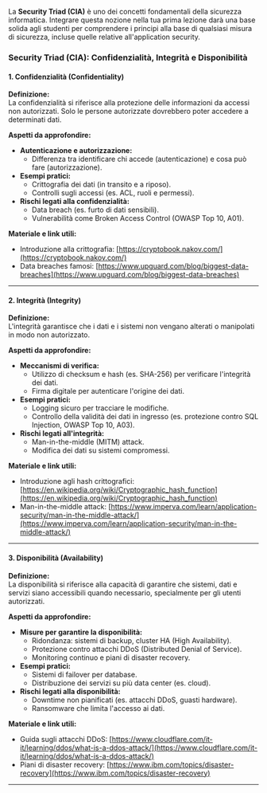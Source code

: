 La **Security Triad (CIA)** è uno dei concetti fondamentali della sicurezza informatica. Integrare questa nozione nella tua prima lezione darà una base solida agli studenti per comprendere i principi alla base di qualsiasi misura di sicurezza, incluse quelle relative all'application security.

### **Security Triad (CIA): Confidenzialità, Integrità e Disponibilità**

#### **1. Confidenzialità (Confidentiality)**  
**Definizione:**  
La confidenzialità si riferisce alla protezione delle informazioni da accessi non autorizzati. Solo le persone autorizzate dovrebbero poter accedere a determinati dati.  

**Aspetti da approfondire:**  
- **Autenticazione e autorizzazione:**  
  - Differenza tra identificare chi accede (autenticazione) e cosa può fare (autorizzazione).  
- **Esempi pratici:**  
  - Crittografia dei dati (in transito e a riposo).  
  - Controlli sugli accessi (es. ACL, ruoli e permessi).  
- **Rischi legati alla confidenzialità:**  
  - Data breach (es. furto di dati sensibili).  
  - Vulnerabilità come Broken Access Control (OWASP Top 10, A01).  

**Materiale e link utili:**  
- Introduzione alla crittografia: [https://cryptobook.nakov.com/](https://cryptobook.nakov.com/)  
- Data breaches famosi: [https://www.upguard.com/blog/biggest-data-breaches](https://www.upguard.com/blog/biggest-data-breaches)  

---

#### **2. Integrità (Integrity)**  
**Definizione:**  
L'integrità garantisce che i dati e i sistemi non vengano alterati o manipolati in modo non autorizzato.  

**Aspetti da approfondire:**  
- **Meccanismi di verifica:**  
  - Utilizzo di checksum e hash (es. SHA-256) per verificare l'integrità dei dati.  
  - Firma digitale per autenticare l'origine dei dati.  
- **Esempi pratici:**  
  - Logging sicuro per tracciare le modifiche.  
  - Controllo della validità dei dati in ingresso (es. protezione contro SQL Injection, OWASP Top 10, A03).  
- **Rischi legati all'integrità:**  
  - Man-in-the-middle (MITM) attack.  
  - Modifica dei dati su sistemi compromessi.  

**Materiale e link utili:**  
- Introduzione agli hash crittografici: [https://en.wikipedia.org/wiki/Cryptographic_hash_function](https://en.wikipedia.org/wiki/Cryptographic_hash_function)  
- Man-in-the-middle attack: [https://www.imperva.com/learn/application-security/man-in-the-middle-attack/](https://www.imperva.com/learn/application-security/man-in-the-middle-attack/)  

---

#### **3. Disponibilità (Availability)**  
**Definizione:**  
La disponibilità si riferisce alla capacità di garantire che sistemi, dati e servizi siano accessibili quando necessario, specialmente per gli utenti autorizzati.  

**Aspetti da approfondire:**  
- **Misure per garantire la disponibilità:**  
  - Ridondanza: sistemi di backup, cluster HA (High Availability).  
  - Protezione contro attacchi DDoS (Distributed Denial of Service).  
  - Monitoring continuo e piani di disaster recovery.  
- **Esempi pratici:**  
  - Sistemi di failover per database.  
  - Distribuzione dei servizi su più data center (es. cloud).  
- **Rischi legati alla disponibilità:**  
  - Downtime non pianificati (es. attacchi DDoS, guasti hardware).  
  - Ransomware che limita l'accesso ai dati.  

**Materiale e link utili:**  
- Guida sugli attacchi DDoS: [https://www.cloudflare.com/it-it/learning/ddos/what-is-a-ddos-attack/](https://www.cloudflare.com/it-it/learning/ddos/what-is-a-ddos-attack/)  
- Piani di disaster recovery: [https://www.ibm.com/topics/disaster-recovery](https://www.ibm.com/topics/disaster-recovery)  

---